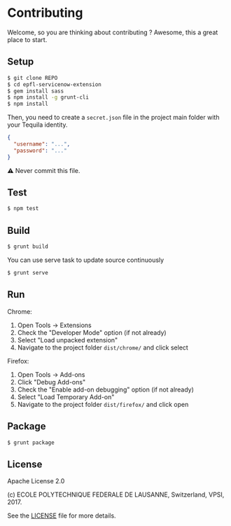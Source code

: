 Contributing
============

Welcome, so you are thinking about contributing ?
Awesome, this a great place to start.

Setup
-----

```bash
$ git clone REPO
$ cd epfl-servicenow-extension
$ gem install sass
$ npm install -g grunt-cli 
$ npm install
```

Then, you need to create a `secret.json` file in the project main folder with
your Tequila identity.

```json
{
  "username": "...",
  "password": "..."
}
```

:warning: Never commit this file.

Test
----

```bash
$ npm test
```

Build
-----

```bash
$ grunt build
```

You can use serve task to update source continuously

```bash
$ grunt serve
```

Run
---

Chrome:

  1. Open Tools -> Extensions
  2. Check the "Developer Mode" option (if not already)
  3. Select "Load unpacked extension"
  4. Navigate to the project folder `dist/chrome/` and click select

Firefox:

  1. Open Tools -> Add-ons
  2. Click "Debug Add-ons"
  3. Check the "Enable add-on debugging" option (if not already)
  4. Select "Load Temporary Add-on"
  5. Navigate to the project folder `dist/firefox/` and click open

Package
-------

```bash
$ grunt package
```

License
-------

Apache License 2.0

(c) ECOLE POLYTECHNIQUE FEDERALE DE LAUSANNE, Switzerland, VPSI, 2017.

See the [LICENSE](LICENSE) file for more details.
